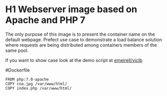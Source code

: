 # H1 Webserver image based on Apache and PHP 7

The only purpose of this image is to present the container name on the default webpage.
Prefect use case to demonstrate a load balance solution where requests are being distributed among containers members of the same pool.

If you want to show case look at the demo script at [emeirell/viclb](https://github.com/emeirell/viclb)

#Dockerfile
```
FROM php:7.0-apache
COPY cna.jpg /var/www/html/
COPY index.php /var/www/html/
```